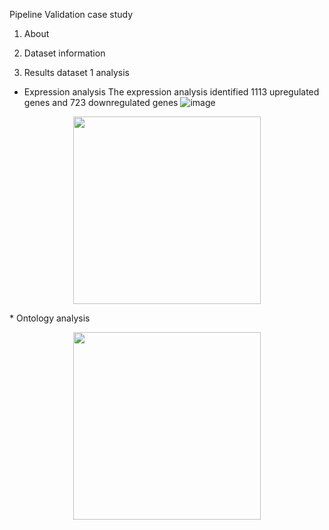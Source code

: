 Pipeline Validation case study

1. About



2. Dataset information



3. Results dataset 1 analysis
 * Expression analysis 
The expression analysis identified 1113 upregulated genes and 723 downregulated genes
![image](https://user-images.githubusercontent.com/73958439/211151358-5f28358c-2df7-4bbb-832e-a0add85c4667.png)
<p align="center">
  <img src="![image](https://user-images.githubusercontent.com/73958439/211151358-5f28358c-2df7-4bbb-832e-a0add85c4667.png)" width="300"/>
</p>
 * Ontology analysis

<p align="center">
  <img src="https://github.com/SPARC-FAIR-Codeathon/Transcriptomic_oSPARC/blob/pngs/Picture5.png" width="300"/>
</p>
